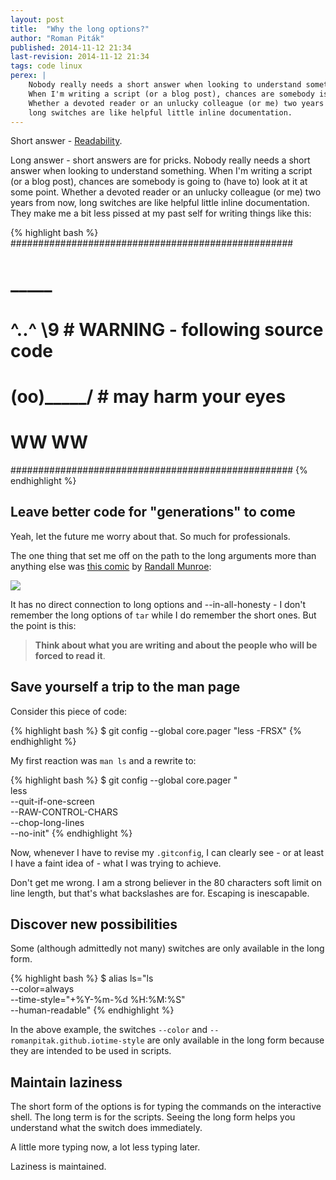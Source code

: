 ```yaml
---
layout: post
title:  "Why the long options?"
author: "Roman Piták"
published: 2014-11-12 21:34
last-revision: 2014-11-12 21:34
tags: code linux
perex: |
    Nobody really needs a short answer when looking to understand something.
    When I'm writing a script (or a blog post), chances are somebody is going to (have to) look at it at some point.
    Whether a devoted reader or an unlucky colleague (or me) two years from now, 
    long switches are like helpful little inline documentation.
---
```


Short answer - [Readability](http://en.wikipedia.org/wiki/Readability).

Long answer - short answers are for pricks. Nobody really needs a short answer when looking to understand something.
When I'm writing a script (or a blog post), chances are somebody is going to (have to) look at it at some point.
Whether a devoted reader or an unlucky colleague (or me) two years from now, 
long switches are like helpful little inline documentation. 
They make me a bit less pissed at my past self for writing things like this:
  
{% highlight bash %}
###################################################
#     _____    # 
# ^..^     \9  # WARNING - following source code
# (oo)_____/   #           may harm your eyes
#    WW  WW    #
###################################################
{% endhighlight %}

## Leave better code for "generations" to come

Yeah, let the future me worry about that. So much for professionals. 

The one thing that set me off on the path to the long arguments more than anything else 
was [this comic](http://xkcd.com/1168/) by [Randall Munroe](http://xkcd.com/about/):  

<a href="http://xkcd.com/1168/" target="_blank"><img src="http://imgs.xkcd.com/comics/tar.png" /></a>

It has no direct connection to long options and --in-all-honesty -
I don't remember the long options of `tar` while I do remember the short ones. 
But the point is this: 

> **Think about what you are writing and about the people who will be forced to read it**.

## Save yourself a trip to the man page

Consider this piece of code:

{% highlight bash %}
$ git config --global core.pager "less -FRSX"
{% endhighlight %}

My first reaction was `man ls` and a rewrite to: 

{% highlight bash %}
$ git config --global core.pager "\
less \
--quit-if-one-screen \
--RAW-CONTROL-CHARS \
--chop-long-lines \
--no-init"
{% endhighlight %}

Now, whenever I have to revise my `.gitconfig`, I can clearly see - or at least I have a faint idea of - what I was trying to achieve.   

Don't get me wrong. I am a strong believer in the 80 characters soft limit on line length, but that's what backslashes are for.
Escaping is inescapable.

## Discover new possibilities

Some (although admittedly not many) switches are only available in the long form. 

{% highlight bash %}
$ alias ls="ls \
--color=always \
--time-style=\"+%Y-%m-%d %H:%M:%S\" \
--human-readable"
{% endhighlight %}

In the above example, the switches `--color` and `--romanpitak.github.iotime-style` are only available in the long form because they are intended to be used in scripts.   

## Maintain laziness

The short form of the options is for typing the commands on the interactive shell. 
The long term is for the scripts. 
Seeing the long form helps you understand what the switch does immediately. 

A little more typing now, a lot less typing later. 

Laziness is maintained. 



